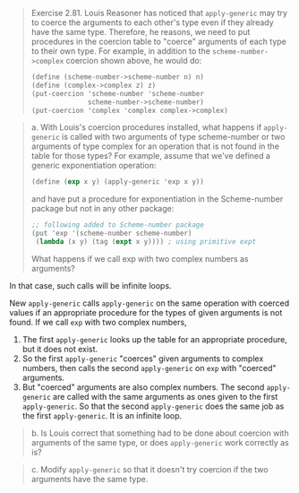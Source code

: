 > Exercise 2.81.  Louis Reasoner has noticed that `apply-generic` may try to
> coerce the arguments to each other's type even if they already have the same
> type.  Therefore, he reasons, we need to put procedures in the coercion table
> to "coerce" arguments of each type to their own type. For example, in
> addition to the `scheme-number->complex` coercion shown above, he would do:
>
> ```scheme
> (define (scheme-number->scheme-number n) n)
> (define (complex->complex z) z)
> (put-coercion 'scheme-number 'scheme-number
>               scheme-number->scheme-number)
> (put-coercion 'complex 'complex complex->complex)
> ```


> a. With Louis's coercion procedures installed, what happens if
> `apply-generic` is called with two arguments of type scheme-number or two
> arguments of type complex for an operation that is not found in the table for
> those types? For example, assume that we've defined a generic exponentiation
> operation:
>
> ```scheme
> (define (exp x y) (apply-generic 'exp x y))
> ```
>
> and have put a procedure for exponentiation in the Scheme-number package but
> not in any other package:
>
> ```scheme
> ;; following added to Scheme-number package
> (put 'exp '(scheme-number scheme-number)
>  (lambda (x y) (tag (expt x y)))) ; using primitive expt
> ```
>
> What happens if we call exp with two complex numbers as arguments?

In that case, such calls will be infinite loops.

New `apply-generic` calls `apply-generic` on the same operation with coerced
values if an appropriate procedure for the types of given arguments is not
found.  If we call `exp` with two complex numbers,

1. The first `apply-generic` looks up the table for an appropriate procedure,
   but it does not exist.
2. So the first `apply-generic` "coerces" given arguments to complex numbers,
   then calls the second `apply-generic` on `exp` with "coerced" arguments.
3. But "coerced" arguments are also complex numbers.  The second
   `apply-generic` are called with the same arguments as ones given to the
   first `apply-generic`.  So that the second `apply-generic` does the same job
   as the first `apply-generic`.  It is an infinite loop.


> b. Is Louis correct that something had to be done about coercion with
> arguments of the same type, or does `apply-generic` work correctly as is?


> c. Modify `apply-generic` so that it doesn't try coercion if the two
> arguments have the same type.
